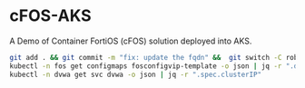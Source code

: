 # cFOS-AKS

A Demo of Container FortiOS (cFOS) solution deployed into AKS.

```bash
git add . && git commit -m "fix: update the fqdn" &&  git switch -C robin "dev" && git push && gh pr create -a @me -B dev -t "fixing tags" -b "fixing tags" && gh pr merge -m -d && kubectl apply --kustomize manifests/
kubectl -n fos get configmaps fosconfigvip-template -o json | jq -r ".data.config"
kubectl -n dvwa get svc dvwa -o json | jq -r ".spec.clusterIP"
```

